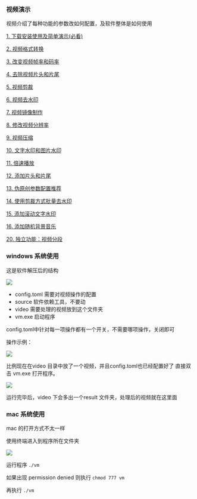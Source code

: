 

### 视频演示

视频介绍了每种功能的参数改如何配置，及软件整体是如何使用

[1. 下载安装使用及简单演示(必看)](https://www.bilibili.com/video/av84085197/)

[2. 视频格式转换](https://www.bilibili.com/video/av84090158/)

[3. 改变视频帧率和码率](https://www.bilibili.com/video/av84090567/)

[4. 去除视频片头和片尾](https://www.bilibili.com/video/av84090675/)

[5. 视频剪裁](https://www.bilibili.com/video/av84090816/)

[6. 视频去水印](https://www.bilibili.com/video/av84093352/)

[7. 视频镜像制作](https://www.bilibili.com/video/av84093482/)

[8. 修改视频分辨率](https://www.bilibili.com/video/av84093628/)

[9. 视频压缩](https://www.bilibili.com/video/av84093725/)

[10. 文字水印和图片水印](https://www.bilibili.com/video/av84093826/)

[11. 倍速播放](https://www.bilibili.com/video/av84093943/)

[12. 添加片头和片尾](https://www.bilibili.com/video/av84094016/)

[13. 伪原创参数配置推荐](https://www.bilibili.com/video/av84094116/)

[14. 使用剪裁方式批量去水印](https://www.bilibili.com/video/av86108022)

[15. 添加滚动文字水印]()

[16. 添加随机背景音乐]()

[20. 独立功能：视频分段](https://www.bilibili.com/video/av84094229/)



### windows 系统使用

这是软件解压后的结构

![](https://github.com/suifengqjn/videoWater/blob/master/image/r_1.png?raw=true)

* config.toml 需要对视频操作的配置
* source 软件依赖工具，不要动
* video 需要处理的视频放到这个文件夹
* vm.exe 启动程序

config.toml中针对每一项操作都有一个开关，不需要哪项操作，关闭即可

操作示例：

![](https://github.com/suifengqjn/videoWater/blob/master/image/r_2.png?raw=true)

比例现在在video 目录中放了一个视频，并且config.toml也已经配置好了
直接双击 vm.exe 打开程序。

![](https://github.com/suifengqjn/videoWater/blob/master/image/r_3.png?raw=true)

运行完毕后，video 下会多出一个result 文件夹，处理后的视频就在这里面


### mac 系统使用

mac 的打开方式不太一样

使用终端进入到程序所在文件夹

![](https://github.com/suifengqjn/videoWater/blob/master/image/r_4.png?raw=true)

运行程序
`./vm`

如果出现 permission denied 
则执行 `chmod 777 vm`

再执行 `./vm`
